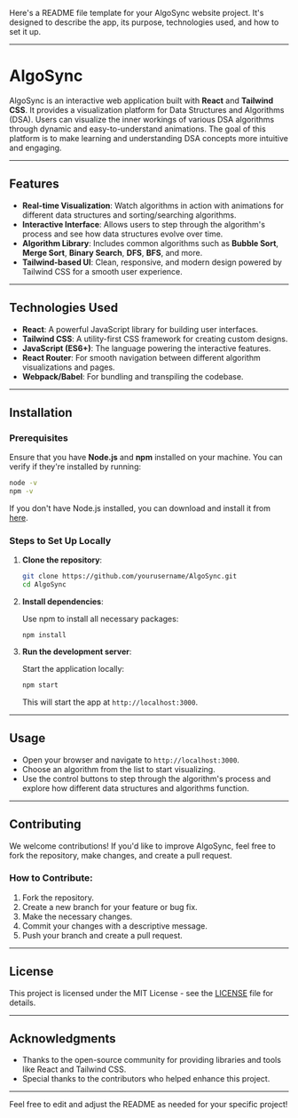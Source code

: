 Here's a README file template for your AlgoSync website project. It's designed to describe the app, its purpose, technologies used, and how to set it up.

---

# AlgoSync

AlgoSync is an interactive web application built with **React** and **Tailwind CSS**. It provides a visualization platform for Data Structures and Algorithms (DSA). Users can visualize the inner workings of various DSA algorithms through dynamic and easy-to-understand animations. The goal of this platform is to make learning and understanding DSA concepts more intuitive and engaging.

---

## Features

- **Real-time Visualization**: Watch algorithms in action with animations for different data structures and sorting/searching algorithms.
- **Interactive Interface**: Allows users to step through the algorithm's process and see how data structures evolve over time.
- **Algorithm Library**: Includes common algorithms such as **Bubble Sort**, **Merge Sort**, **Binary Search**, **DFS**, **BFS**, and more.
- **Tailwind-based UI**: Clean, responsive, and modern design powered by Tailwind CSS for a smooth user experience.

---

## Technologies Used

- **React**: A powerful JavaScript library for building user interfaces.
- **Tailwind CSS**: A utility-first CSS framework for creating custom designs.
- **JavaScript (ES6+)**: The language powering the interactive features.
- **React Router**: For smooth navigation between different algorithm visualizations and pages.
- **Webpack/Babel**: For bundling and transpiling the codebase.
  
---

## Installation

### Prerequisites

Ensure that you have **Node.js** and **npm** installed on your machine. You can verify if they're installed by running:

```bash
node -v
npm -v
```

If you don't have Node.js installed, you can download and install it from [here](https://nodejs.org/).

### Steps to Set Up Locally

1. **Clone the repository**:

   ```bash
   git clone https://github.com/yourusername/AlgoSync.git
   cd AlgoSync
   ```

2. **Install dependencies**:

   Use npm to install all necessary packages:

   ```bash8
   npm install
   ```

3. **Run the development server**:

   Start the application locally:

   ```bash
   npm start
   ```

   This will start the app at `http://localhost:3000`.

---

## Usage

- Open your browser and navigate to `http://localhost:3000`.
- Choose an algorithm from the list to start visualizing.
- Use the control buttons to step through the algorithm's process and explore how different data structures and algorithms function.

---

## Contributing

We welcome contributions! If you'd like to improve AlgoSync, feel free to fork the repository, make changes, and create a pull request.

### How to Contribute:

1. Fork the repository.
2. Create a new branch for your feature or bug fix.
3. Make the necessary changes.
4. Commit your changes with a descriptive message.
5. Push your branch and create a pull request.

---

## License

This project is licensed under the MIT License - see the [LICENSE](LICENSE) file for details.

---

## Acknowledgments

- Thanks to the open-source community for providing libraries and tools like React and Tailwind CSS.
- Special thanks to the contributors who helped enhance this project.

---

Feel free to edit and adjust the README as needed for your specific project!
